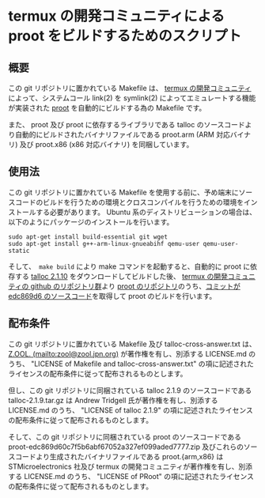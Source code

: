# termux の開発コミュニティによる proot をビルドするためのスクリプト

## 概要

この git リポジトリに置かれている Makefile は、 [termux の開発コミュニティ][1]によって、システムコール link(2) を symlink(2) によってエミュレートする機能が実装された [proot][2] を自動的にビルドする為の Makefile です。

また、 proot 及び proot に依存するライブラリである talloc のソースコードより自動的にビルドされたバイナリファイルである proot.arm (ARM 対応バイナリ) 及び proot.x86 (x86 対応バイナリ) を同梱しています。

## 使用法

この git リポジトリに置かれている Makefile を使用する前に、予め端末にソースコードのビルドを行うための環境とクロスコンパイルを行うための環境をインストールする必要があります。 Ubuntu 系のディストリビューションの場合は、以下のようにパッケージのインストールを行います。

```
sudo apt-get install build-essential git wget
sudo apt-get install g++-arm-linux-gnueabihf qemu-user qemu-user-static
```

そして、　```make build``` により make コマンドを起動すると、自動的に proot に依存する [talloc 2.1.10][3] をダウンロードしてビルドした後、 [termux の開発コミュニティの github のリポジトリ群][4]より [proot のリポジトリ][2]のうち、[コミットが edc869d6 のソースコード][5]を取得して proot のビルドを行います。

## 配布条件

この git リポジトリに置かれている Makefile 及び talloc-cross-answer.txt は、 [Z.OOL. (mailto:zool@zool.jpn.org)][6] が著作権を有し、別添する LICENSE.md のうち、 "LICENSE of Makefile and talloc-cross-answer.txt" の項に記述されたライセンスの配布条件に従って配布されるものとします。

但し、この git リポジトリに同梱されている talloc 2.1.9 のソースコードである talloc-2.1.9.tar.gz は Andrew Tridgell 氏が著作権を有し、別添する LICENSE.md のうち、 "LICENSE of talloc 2.1.9" の項に記述されたライセンスの配布条件に従って配布されるものとします。

そして、この git リポジトリに同梱されている proot のソースコードである proot-edc869d60c7f5b6abf67052a327ef099aded7777.zip 及びこれらのソースコードより生成されたバイナリファイルである proot.{arm,x86} は STMicroelectronics 社及び termux の開発コミュニティが著作権を有し、別添する LICENSE.md のうち、 "LICENSE of PRoot" の項に記述されたライセンスの配布条件に従って配布されるものとします。

<!-- 外部リンク一覧 -->

[1]:https://termux.com/
[2]:https://github.com/termux/proot
[3]:https://download.samba.org/pub/talloc/talloc-2.1.10.tar.gz
[4]:https://github.com/termux
[5]:https://github.com/termux/proot/archive/proot-edc869d60c7f5b6abf67052a327ef099aded7777.zip
[6]:mailto:zool@zool.jpn.org


